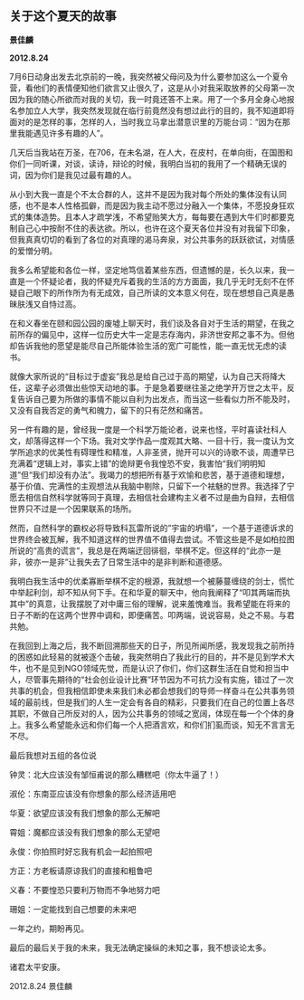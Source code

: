## 关于这个夏天的故事

**景佳麟**

**2012.8.24**

7月6日动身出发去北京前的一晚，我突然被父母问及为什么要参加这么一个夏令营，看他们的表情便知他们欲言又止很久了，这是从小对我采取放养的父母第一次因为我的随心所欲而对我的关切，我一时竟还答不上来。用了一个多月全身心地报名参加立人大学，我突然发现就在临行前竟然没有想过此行的目的，我不知道即将面对的是怎样的事，怎样的人，当时我立马拿出潜意识里的万能台词：“因为在那里我能遇见许多有趣的人”。

几天后当我站在万圣，在706，在未名湖，在人大，在皮村，在单向街，在国图和你们一同听课，对谈，读诗，辩论的时候，我明白当初的我用了一个精确无误的词，因为你们是我见过最有趣的人。

从小到大我一直是个不太合群的人，这并不是因为我对每个所处的集体没有认同感，也不是本人性格孤僻，而是因为我主动不愿过分融入一个集体，不愿投身狂欢式的集体造势。且本人才疏学浅，不希望贻笑大方，每每要在遇到大牛们时都要克制自己心中按耐不住的表达欲。所以，也许在这个夏天各位并没有对我留下印象，但我真真切切的看到了各位的对真理的渴马奔泉，对公共事务的跃跃欲试，对情感的爱憎分明。

我多么希望能和各位一样，坚定地笃信着某些东西，但遗憾的是，长久以来，我一直是一个怀疑论者，我的怀疑充斥着我的生活的方方面面，我几乎无时无刻不在怀疑自己眼下的所作所为有无成效，自己所读的文本意义何在，现在想想自己真是愚昧肤浅又自恃过高。

在和义春坐在颐和园公园的废墟上聊天时，我们谈及各自对于生活的期望，在我之前所存的偏见中，这样一位历史大牛一定是志存海内，非济世安邦之事不为。但他却告诉我他的愿望是能尽自己所能体验生活的宽广可能性，能一直无忧无虑的读书。

就像大家所说的“目标过于虚妄”我总是给自己过于高的期望，认为自己天将降大任，这辈子必须做出些惊天动地的事。于是急着要继往圣之绝学开万世之太平，反复告诉自己要为所做的事情不能以自利为出发点，而当这一些看似力所不能及时，又没有自我否定的勇气和魄力，留下的只有茫然和痛苦。

另一件有趣的是，曾经我一度是一个科学万能论者，说来也怪，平时喜读社科人文，却落得这样一个下场。我对文学作品一度观其大略、一目十行，我一度认为文学所追求的优美性有碍理性和精准，人非圣贤，抛开可以兴的诗歌不谈，周遭早已充满着“逻辑上对，事实上错”的诡辩更令我惶恐不安，我害怕“我们明明知道”但“我们却没有办法”。我竭力的想把所有基于欢愉和悲苦，基于道德和理想，基于价值、完满性的主观想法从我脑中剔除，只留下一个袪魅的世界。我选择了宁愿去相信自然科学就等同于真理，去相信社会建构主义者不过是曲为自辩，去相信世界只不过是一个因果联系的场所。

然而，自然科学的霸权必将导致科瓦雷所说的”宇宙的坍塌”，一个基于道德诉求的世界终会被瓦解，我不知道这样的世界值不值得去尝试。不管这些是不是如柏拉图所说的“高贵的谎言”，我总是在两端迂回徘徊，举棋不定。但这样的“此亦一是非，彼亦一是非”让我失去了日常生活中的是非判断和道德感。

我明白我生活中的优柔寡断举棋不定的根源，我就想一个被藤蔓缠绕的剑士，慌忙中举起利剑，却不知从何下手。在和华夏的聊天中，他向我阐释了“叩其两端而执其中”的真意，让我摆脱了对中庸三俗的理解，说来羞愧难当。我希望能在将来的日子不断的在这两个世界中调和，即便痛苦。叩两端，说说容易，处之不易。与君共勉。

在我回到上海之后，我不断回溯那些天的日子，所见所闻所感，我发现我之前所持的困惑如此轻易的就被逐个击破，我突然明白了我此行的目的，并不是见到学术大牛，也不是见到NGO领域先觉，而是认识了你们，你们这群生活在自觉和担当中人，尽管事先期待的“社会创业设计比赛”环节因为不可抗力没有实施，错过了一次共事的机会，但我相信即使未来我们未必都会想我们的导师一样奋斗在公共事务领域的最前线，但是我们的人生一定会有各自的精彩，只要我们在自己的位置上各尽其职，不做自己所反对的人，因为公共事务的领域之宽阔，体现在每一个个体的身上。我多么希望能永远和你们每一个人把酒言欢，和你们扪虱而谈，知无不言言无不尽。

最后我想对五组的各位说

钟灵：北大应该没有邹恒甫说的那么糟糕吧（你太牛逼了！）

淑伦：东南亚应该没有你想象的那么经济适用吧

华夏：欲望应该没有我们想象的那么无解吧

霄姐：魔都应该没有我们想象的那么无望吧

永俊：你拍照时好忘我有机会一起拍照吧

方正：方老板请原谅我们的直接和粗鲁吧

义春：不要惶恐只要利万物而不争地努力吧

珊姐：一定能找到自己想要的未来吧

一年之约，期盼再见。

最后的最后关于我的未来，我无法确定操纵的未知之事，我不想谈论太多。

诸君太平安康。

2012.8.24 景佳麟
